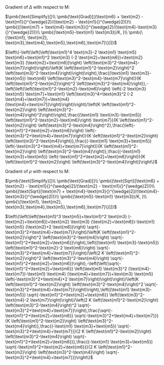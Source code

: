 Gradient of $\Delta$ with respect to M:

$\pmb{\text{Simplify}[}\\
\pmb{\text{Grad}[((\text{m6} + \text{m2} - \text{m1}{}^{\wedge}2)/(\text{m2} - \text{m1}{}^{\wedge}2))}\\
\pmb{((\text{m7} + \text{m4}-\text{m3}{}^{\wedge}2)/(\text{m4}-\text{m3}{}^{\wedge}2))}\\
\pmb{(\text{m5}-\text{m1} \text{m3})/K, }\\
\pmb{\{\text{m1}, \text{m2}, \text{m3},\text{m4},\text{m5},\text{m6},\text{m7}\}]]}$

$\left\{-\left(\left(\left(\text{m1}^4 \text{m3}-2 \text{m1} \text{m5} \text{m6}+\text{m1}^2 \text{m3} (-2 \text{m2}+\text{m6})+\text{m2}
\text{m3} (\text{m2}+\text{m6})\right) \left(\text{m3}^2-\text{m4}-\text{m7}\right)\right)/\left(K \left(\text{m1}^2-\text{m2}\right)^2 \left(\text{m3}^2-\text{m4}\right)\right)\right),\frac{(\text{m1}
\text{m3}-\text{m5}) \text{m6} \left(\text{m3}^2-\text{m4}-\text{m7}\right)}{K \left(\text{m1}^2-\text{m2}\right)^2 \left(\text{m3}^2-\text{m4}\right)},-\left(\left(\left(\text{m1}^2-\text{m2}-\text{m6}\right)
\left(-2 \text{m3} \text{m5} \text{m7}+\text{m1} \left(\text{m3}^4+\text{m3}^2 (-2 \text{m4}+\text{m7})+\text{m4} (\text{m4}+\text{m7})\right)\right)\right)/\left(K
\left(\text{m1}^2-\text{m2}\right) \left(\text{m3}^2-\text{m4}\right)^2\right)\right),\frac{(\text{m1} \text{m3}-\text{m5}) \left(\text{m1}^2-\text{m2}-\text{m6}\right)
\text{m7}}{K \left(\text{m1}^2-\text{m2}\right) \left(\text{m3}^2-\text{m4}\right)^2},\frac{\left(-\text{m1}^2+\text{m2}+\text{m6}\right) \left(-\text{m3}^2+\text{m4}+\text{m7}\right)}{K
\left(\text{m1}^2-\text{m2}\right) \left(\text{m3}^2-\text{m4}\right)},\frac{(-\text{m1} \text{m3}+\text{m5}) \left(-\text{m3}^2+\text{m4}+\text{m7}\right)}{K
\left(\text{m1}^2-\text{m2}\right) \left(\text{m3}^2-\text{m4}\right)},\frac{(-\text{m1} \text{m3}+\text{m5}) \left(-\text{m1}^2+\text{m2}+\text{m6}\right)}{K
\left(\text{m1}^2-\text{m2}\right) \left(\text{m3}^2-\text{m4}\right)}\right\}$

Gradient of $\rho$ with respect to M:

$\pmb{\text{Simplify}[}\\
\pmb{\text{Grad}[}\\
\pmb{(\text{Sqrt}[\text{m6} + \text{m2} - \text{m1}{}^{\wedge}2]/(\text{m2} - \text{m1}{}^{\wedge}2))}\\
\pmb{(\text{Sqrt}[\text{m7} + \text{m4}-\text{m3}{}^{\wedge}2]/(\text{m4}-\text{m3}{}^{\wedge}2))}\\
\pmb{(\text{m5}-\text{m1} \text{m3})/K, }\\
\pmb{\{\text{m1}, \text{m2}, \text{m3},\text{m4},\text{m5},\text{m6},\text{m7}\}]]}$

$\left\{\left(\left(\text{m1}^3 \text{m5}+\text{m1}^2 \text{m3} (-\text{m2}+\text{m6})+\text{m2} \text{m3} (\text{m2}+\text{m6})-\text{m1}
\text{m5} (\text{m2}+2 \text{m6})\right) \sqrt{-\text{m3}^2+\text{m4}+\text{m7}}\right)/\left(K \left(\text{m1}^2-\text{m2}\right)^2 \left(\text{m3}^2-\text{m4}\right)
\sqrt{-\text{m1}^2+\text{m2}+\text{m6}}\right),\left((\text{m1} \text{m3}-\text{m5}) \left(\text{m1}^2-\text{m2}-2 \text{m6}\right) \sqrt{-\text{m3}^2+\text{m4}+\text{m7}}\right)/\left(2
K \left(\text{m1}^2-\text{m2}\right)^2 \left(\text{m3}^2-\text{m4}\right) \sqrt{-\text{m1}^2+\text{m2}+\text{m6}}\right),-\left(\left(\sqrt{-\text{m1}^2+\text{m2}+\text{m6}}
\left(\text{m1} \text{m3}^2 (\text{m4}-\text{m7})-\text{m1} \text{m4} (\text{m4}+\text{m7})+\text{m3} \text{m5} \left(-\text{m3}^2+\text{m4}+2 \text{m7}\right)\right)\right)/\left(K
\left(\text{m1}^2-\text{m2}\right) \left(\text{m3}^2-\text{m4}\right)^2 \sqrt{-\text{m3}^2+\text{m4}+\text{m7}}\right)\right),\left((\text{m1} \text{m3}-\text{m5})
\sqrt{-\text{m1}^2+\text{m2}+\text{m6}} \left(\text{m3}^2-\text{m4}-2 \text{m7}\right)\right)/\left(2 K \left(\text{m1}^2-\text{m2}\right) \left(\text{m3}^2-\text{m4}\right)^2
\sqrt{-\text{m3}^2+\text{m4}+\text{m7}}\right),\frac{\sqrt{-\text{m1}^2+\text{m2}+\text{m6}} \sqrt{-\text{m3}^2+\text{m4}+\text{m7}}}{K \left(\text{m1}^2-\text{m2}\right)
\left(\text{m3}^2-\text{m4}\right)},\frac{(-\text{m1} \text{m3}+\text{m5}) \sqrt{-\text{m3}^2+\text{m4}+\text{m7}}}{2 K \left(\text{m1}^2-\text{m2}\right)
\left(\text{m3}^2-\text{m4}\right) \sqrt{-\text{m1}^2+\text{m2}+\text{m6}}},\frac{(-\text{m1} \text{m3}+\text{m5}) \sqrt{-\text{m1}^2+\text{m2}+\text{m6}}}{2
K \left(\text{m1}^2-\text{m2}\right) \left(\text{m3}^2-\text{m4}\right) \sqrt{-\text{m3}^2+\text{m4}+\text{m7}}}\right\}$
